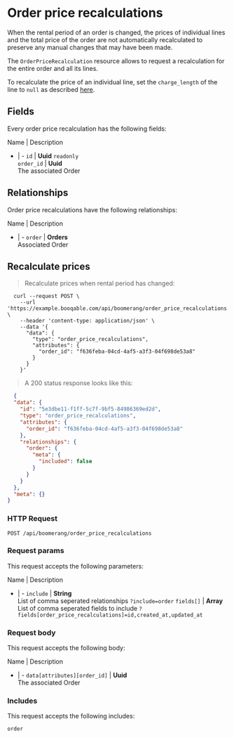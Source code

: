 # Order price recalculations

When the rental period of an order is changed, the prices of individual lines
and the total price of the order are not automatically recalculated to preserve
any manual changes that may have been made.

The `OrderPriceRecalculation` resource allows to request a recalculation for the
entire order and all its lines.

To recalculate the price of an individual line, set the `charge_length` of the
line to `null` as described [here](#lines-fields).

## Fields
Every order price recalculation has the following fields:

Name | Description
- | -
`id` | **Uuid** `readonly`<br>
`order_id` | **Uuid** <br>The associated Order


## Relationships
Order price recalculations have the following relationships:

Name | Description
- | -
`order` | **Orders**<br>Associated Order


## Recalculate prices



> Recalculate prices when rental period has changed:

```shell
  curl --request POST \
    --url 'https://example.booqable.com/api/boomerang/order_price_recalculations' \
    --header 'content-type: application/json' \
    --data '{
      "data": {
        "type": "order_price_recalculations",
        "attributes": {
          "order_id": "f636feba-04cd-4af5-a3f3-04f698de53a8"
        }
      }
    }'
```

> A 200 status response looks like this:

```json
  {
  "data": {
    "id": "5e3dbe11-f1ff-5c7f-9bf5-84986369ed2d",
    "type": "order_price_recalculations",
    "attributes": {
      "order_id": "f636feba-04cd-4af5-a3f3-04f698de53a8"
    },
    "relationships": {
      "order": {
        "meta": {
          "included": false
        }
      }
    }
  },
  "meta": {}
}
```

### HTTP Request

`POST /api/boomerang/order_price_recalculations`

### Request params

This request accepts the following parameters:

Name | Description
- | -
`include` | **String** <br>List of comma seperated relationships `?include=order`
`fields[]` | **Array** <br>List of comma seperated fields to include `?fields[order_price_recalculations]=id,created_at,updated_at`


### Request body

This request accepts the following body:

Name | Description
- | -
`data[attributes][order_id]` | **Uuid** <br>The associated Order


### Includes

This request accepts the following includes:

`order`






